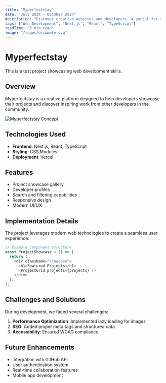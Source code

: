 ```yaml
---
title: "Myperfectstay"
date: "July 2024 - October 2024"
description: "Discover creative websites and developers. A portal for you to share your projects."
tags: ["Web Development", "Next.js", "React", "TypeScript"]
readTime: "5 min read"
image: "/logos/driwwwle.svg"
---
```


# Myperfectstay

This is a test project showcasing web development skills.

## Overview

Myperfectstay is a creative platform designed to help developers showcase their projects and discover inspiring work from other developers in the community.

![Myperfectstay Concept](/images/myperfectstay_concept.png)

## Technologies Used

- **Frontend**: Next.js, React, TypeScript
- **Styling**: CSS Modules
- **Deployment**: Vercel

## Features

- Project showcase gallery
- Developer profiles
- Search and filtering capabilities
- Responsive design
- Modern UI/UX

## Implementation Details

The project leverages modern web technologies to create a seamless user experience:

```javascript
// Example component structure
const ProjectShowcase = () => {
  return (
    <div className="showcase">
      <h1>Featured Projects</h1>
      <ProjectGrid projects={projects} />
    </div>
  );
};
```

## Challenges and Solutions

During development, we faced several challenges:

1. **Performance Optimization**: Implemented lazy loading for images
2. **SEO**: Added proper meta tags and structured data
3. **Accessibility**: Ensured WCAG compliance

## Future Enhancements

- Integration with GitHub API
- User authentication system
- Real-time collaboration features
- Mobile app development
